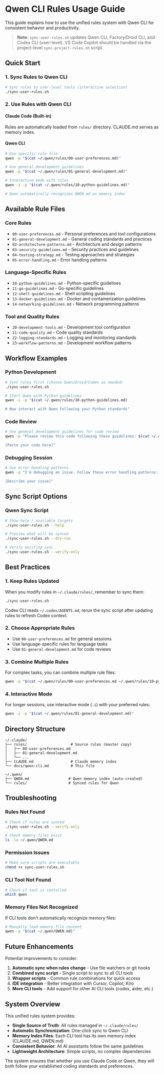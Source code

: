 # Qwen CLI Rules Usage Guide

This guide explains how to use the unified rules system with Qwen CLI for consistent behavior and productivity.
> **Note**: `sync-user-rules.sh` updates Qwen CLI, Factory/Droid CLI, and Codex CLI (user-level). VS Code Copilot should be handled via the project-level `sync-project-rules.sh` script.

## Quick Start

### 1. Sync Rules to Qwen CLI

```bash
# Sync rules to user-level tools (interactive selection)
./sync-user-rules.sh
```

### 2. Use Rules with Qwen CLI

#### Claude Code (Built-in)
Rules are automatically loaded from `rules/` directory. CLAUDE.md serves as memory index.

#### Qwen CLI
```bash
# Use specific rule file
qwen -p "$(cat ~/.qwen/rules/00-user-preferences.md)"

# Use general development guidelines
qwen -p "$(cat ~/.qwen/rules/01-general-development.md)"

# Interactive mode with rules
qwen -i -p "$(cat ~/.qwen/rules/10-python-guidelines.md)"

# Qwen automatically recognizes QWEN.md as memory index
```

## Available Rule Files

### Core Rules
- `00-user-preferences.md` - Personal preferences and tool configurations
- `01-general-development.md` - General coding standards and practices
- `02-architecture-patterns.md` - Architecture and design patterns
- `03-security-guidelines.md` - Security practices and guidelines
- `04-testing-strategy.md` - Testing approaches and strategies
- `05-error-handling.md` - Error handling patterns

### Language-Specific Rules
- `10-python-guidelines.md` - Python-specific guidelines
- `11-go-guidelines.md` - Go-specific guidelines
- `12-shell-guidelines.md` - Shell scripting guidelines
- `13-docker-guidelines.md` - Docker and containerization guidelines
- `14-networking-guidelines.md` - Network programming patterns

### Tool and Quality Rules
- `20-development-tools.md` - Development tool configuration
- `21-code-quality.md` - Code quality standards
- `22-logging-standards.md` - Logging and monitoring standards
- `23-workflow-patterns.md` - Development workflow patterns

## Workflow Examples

### Python Development
```bash
# Sync rules first (choose Qwen/Droid/Codex as needed)
./sync-user-rules.sh

# Start Qwen with Python guidelines
qwen -i -p "$(cat ~/.qwen/rules/10-python-guidelines.md)

# Now interact with Qwen following your Python standards"
```

### Code Review
```bash
# Use general development guidelines for code review
qwen -p "Please review this code following these guidelines: $(cat ~/.qwen/rules/01-general-development.md)

[Paste your code here]"
```

### Debugging Session
```bash
# Use error handling patterns
qwen -p "I'm debugging an issue. Follow these error handling patterns: $(cat ~/.qwen/rules/05-error-handling.md)

[Describe your issue]"
```

## Sync Script Options

### Qwen Sync Script
```bash
# Show help / available targets
./sync-user-rules.sh --help

# Preview what will be synced
./sync-user-rules.sh --dry-run

# Verify existing sync
./sync-user-rules.sh --verify-only
```

## Best Practices

### 1. Keep Rules Updated
When you modify rules in `~/.claude/rules/`, remember to sync them:
```bash
./sync-user-rules.sh
```
Codex CLI reads `~/.codex/AGENTS.md`; rerun the sync script after updating rules to refresh Codex context.

### 2. Choose Appropriate Rules
- Use `00-user-preferences.md` for general sessions
- Use language-specific rules for language tasks
- Use `01-general-development.md` for code reviews

### 3. Combine Multiple Rules
For complex tasks, you can combine multiple rule files:
```bash
qwen -p "$(cat ~/.qwen/rules/00-user-preferences.md ~/.qwen/rules/10-python-guidelines.md)"
```

### 4. Interactive Mode
For longer sessions, use interactive mode (`-i`) with your preferred rules:
```bash
qwen -i -p "$(cat ~/.qwen/rules/01-general-development.md)"
```

## Directory Structure

```
~/.claude/
├── rules/                    # Source rules (master copy)
│   ├── 00-user-preferences.md
│   ├── 01-general-development.md
│   └── ...
├── CLAUDE.md                 # Claude memory index
└── docs/qwen-cli.md          # This file

~/.qwen/
├── QWEN.md                  # Qwen memory index (auto-created)
└── rules/                   # Synced rules for Qwen
```

## Troubleshooting

### Rules Not Found
```bash
# Check if rules are synced
./sync-user-rules.sh --verify-only

# Check memory files exist
ls -la ~/.qwen/QWEN.md
```

### Permission Issues
```bash
# Make sure scripts are executable
chmod +x sync-user-rules.sh
```

### CLI Tool Not Found
```bash
# Check if tool is installed
which qwen
```

### Memory Files Not Recognized
If CLI tools don't automatically recognize memory files:
```bash
# Manually load memory file content
qwen -p "$(cat ~/.qwen/QWEN.md)"
```

## Future Enhancements

Potential improvements to consider:
1. **Automatic sync when rules change** - Use file watchers or git hooks
2. **Combined sync script** - Single script to sync to all CLI tools
3. **Wrapper scripts** - Common rule combinations for quick access
4. **IDE integration** - Better integration with Cursor, Copilot, Kiro
5. **More CLI tools** - Add support for other AI CLI tools (codex, aider, etc.)

## System Overview

This unified rules system provides:

- **Single Source of Truth**: All rules managed in `~/.claude/rules/`
- **Automatic Synchronization**: One-click sync to Qwen CLI
- **Memory Index Files**: Each CLI tool has its own memory index (CLAUDE.md, QWEN.md)
- **Consistent Behavior**: All AI assistants follow the same guidelines
- **Lightweight Architecture**: Simple scripts, no complex dependencies

The system ensures that whether you use Claude Code or Qwen, they will both follow your established coding standards and preferences.
